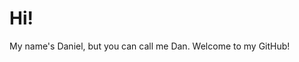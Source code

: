 # Hi!
My name's Daniel, but you can call me Dan. Welcome to my GitHub!
<!---
TheD4nM4n/TheD4nM4n is a ✨ special ✨ repository because its `README.md` (this file) appears on your GitHub profile.
You can click the Preview link to take a look at your changes.
--->
